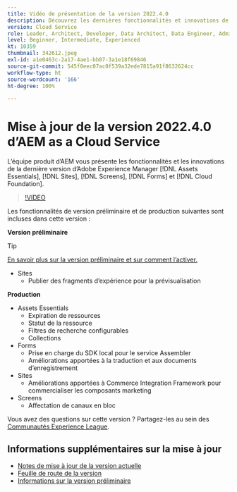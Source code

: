 ```yaml
---
title: Vidéo de présentation de la version 2022.4.0
description: Découvrez les dernières fonctionnalités et innovations de la version 2022-4-0 d’Adobe Experience Manager  [!DNL Assets Essentials], [!DNL Sites], [!DNL Screens], [!DNL Forms]  et  [!DNL Cloud Foundation].
version: Cloud Service
role: Leader, Architect, Developer, Data Architect, Data Engineer, Admin, User
level: Beginner, Intermediate, Experienced
kt: 10359
thumbnail: 342612.jpeg
exl-id: a1e0463c-2a17-4ae1-bb07-3a1e18f69846
source-git-commit: 545f0eec07ac0f539a32ede7815a91f8632624cc
workflow-type: ht
source-wordcount: '166'
ht-degree: 100%

---
```


# Mise à jour de la version 2022.4.0 d’AEM as a Cloud Service

L’équipe produit d’AEM vous présente les fonctionnalités et les innovations de la dernière version d’Adobe Experience Manager [!DNL Assets Essentials], [!DNL Sites], [!DNL Screens], [!DNL Forms] et [!DNL Cloud Foundation].

>[!VIDEO](https://video.tv.adobe.com/v/342612/?quality=12&learn=on)

Les fonctionnalités de version préliminaire et de production suivantes sont incluses dans cette version :

**Version préliminaire**

>[!TIP]
>
>[En savoir plus sur la version préliminaire et sur comment l’activer.](https://experienceleague.adobe.com/docs/experience-manager-cloud-service/content/release-notes/prerelease.html?lang=fr)

* Sites
   * Publier des fragments d’expérience pour la prévisualisation

**Production**

* Assets Essentials
   * Expiration de ressources
   * Statut de la ressource
   * Filtres de recherche configurables
   * Collections
* Forms
   * Prise en charge du SDK local pour le service Assembler
   * Améliorations apportées à la traduction et aux documents d’enregistrement
* Sites
   * Améliorations apportées à Commerce Integration Framework pour commercialiser les composants marketing
* Screens
   * Affectation de canaux en bloc

Vous avez des questions sur cette version ?  Partagez-les au sein des [Communautés Experience League](https://adobe.ly/3LO0gOo).

## Informations supplémentaires sur la mise à jour

* [Notes de mise à jour de la version actuelle](https://experienceleague.adobe.com/docs/experience-manager-cloud-service/content/release-notes/home.html?lang=fr)
* [Feuille de route de la version](https://experienceleague.adobe.com/docs/experience-manager-release-information/aem-release-updates/update-releases-roadmap.html?lang=fr)
* [Informations sur la version préliminaire](https://experienceleague.adobe.com/docs/experience-manager-cloud-service/content/release-notes/prerelease.html?lang=fr)
